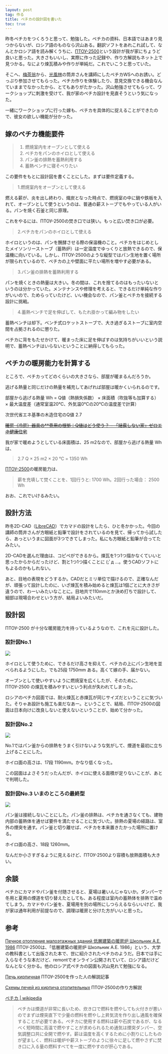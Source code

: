 ```yaml
---
layout: post
tag: 作る
title: ペチカの設計図を書いた
toc: true
---
```

昨冬ペチカをつくろうと思って、勉強した。ペチカの資料、日本語ではあまり見つからないが、ロシア語のものなら沢山ある。翻訳ソフトをあれこれ試して、なんとかロシア語を読み解くうちに、[ПТОУ-2500](http://remont.townevolution.ru/books/item/f00/s00/z0000002/st031.shtml)という設計が我が家にちょうど良いと思った。大きさもいいし、実際に作った記録や、作り方解説もネット上で見つかる。なにより煉瓦積みや作りが単純だ。これでいこうと思っていた。

そこへ、[梅茶翁](https://www.facebook.com/okunoto/)から、[光風林](http://www.koufurin.com/)の筒井さんを講師にしたペチカWSへのお誘い。どっぷり参加させてもらった。ペチカ作りを体験したり、意見交換できる機会なんていままでなかったから、とてもありがたかった。沢山勉強させてもらって、ワークショップに刺激を受けて、我が家のペチカ設計を見直そうという気になった。

一緒にワークショップに行った嫁も、ペチカを具体的に捉えることができたので、彼女の欲しい機能が分かった。


## 嫁のペチカ機能要件

> 1. 燃焼室内をオーブンとして使える
> 2. ペチカをパンのホイロとして使える
> 3. パン釜の排熱を蓄熱利用する
> 4. 蓄熱ベンチに寝そべりたい

この要件をもとに設計図を書くことにした。まずは要件定義する。

> 1.燃焼室内をオーブンとして使える

燃える薪が、炎を出し終わり、熾炭となった時点で、燃焼室の中に鍋や鉄板を入れて、オーブンとして使うというのは、普通の薪ストーブでもやっている人がいる。パンを焼く石釜と同じ原理。

これをやるには、ПТОУ-2500の焚き口では狭い。もっと広い焚き口が必要。

> 2.ペチカをパンのホイロとして使える

ホイロというのは、パンを醗酵させる際の保温機のこと。ペチカをはじめとしたメイソンリーストーブ（蓄熱炉）は一定温度でゆっくりと放熱できるので、保温機に向いている。しかし、ПТОУ-2500のような縦型ではパン生地を置く場所が限られているので、ペチカの上や壁面に平たい場所を増やす必要がある。

> 3.パン釜の排熱を蓄熱利用する

パンを焼くときの熱量は大きい。冬の間は、これを捨てるのはもったいないというのは分かっていた。メンテナンスや修理を考えると、できるだけ単純な作りがいいので、ためらっていたけど、いい機会なので、パン釜とペチカを接続する設計に挑戦。

> 4.蓄熱ベンチで足を伸ばして、もたれ掛かって編み物をしたい

蓄熱ベンチは却下。ベンチ式ロケットストーブで、大き過ぎるストーブに室内空間を占拠されるのに懲りた。

ペチカに背をもたせかけて、暖まった床に足を伸ばすのは気持ちがいいという説明で、蓄熱ベンチはいらないということに納得してもらった。

## ペチカの暖房能力を計算する

ところで、ペチカってどのくらいの大きさなら、部屋が暖まるんだろうか。

<div class="quote">
<p>逃げる熱量と同じだけの熱量を補充してあげれば部屋は暖かくいられるのです。</p>
<p>部屋から逃げる熱量 Wh = Q値（熱損失係数） × 床面積（吹抜等も加算する） × 最大温度差（通常室温20℃、外気温0℃の20℃の温度差で計算）</p>
<p>次世代省エネ基準の木造住宅のQ値 2.7</p>
<p><s><a href="https://t-smile.co.jp/passive-4-6491.html" target="_blank">暖房（冷房）器具の**畳用の根拠：Q値はどう使う？ – 「結露しない家」ゼロエネ健康住宅</a></s></p>
</div>

我が家で暖めようとしている床面積は、25 m2なので、部屋から逃げる熱量 Wh は、

> 2.7 Q × 25 m2 × 20 ℃ = 1350 Wh

[ПТОУ-2500](http://remont.townevolution.ru/books/item/f00/s00/z0000002/st031.shtml)の暖房能力は、

> 薪を充填して焚くことを、1回行うと: 1700 Wh。2回行った場合： 2500 Wh

おお、これでいけるみたい。


## 設計方法

昨冬2D-CAD（[LibreCAD](https://www20.atwiki.jp/kobapan/pages/349.html)）でカマドの設計をしたら、ひと冬かかった。今回の講師の筒井さんが方眼紙と鉛筆で設計をされているのを見て、帰ってから試したら、あっというまに図面が3つできてしまった。私にも方眼紙と鉛筆が合ってたみたい。

2D-CADを選んだ理由は、コピペができるから。煉瓦を1つ1つ描かなくていいと思ったからからだったけど、割と1つ1つ描くことに (;ﾟд ...。使うCADソフトにもよるのかもしれない。

あと、目地の表現をどうするか。CADだとミリ単位で描けるので、正確なんだが、頑張って設計したのに、いざ煉瓦を積み始めると煉瓦は1個ごとに大きさが違うので、わーいみたいなことに。目地共で110mmとか決め打ちで設計して、細部は現場合わせという方が、結局よいみたいだ。

## 設計図

ПТОУ-2500 が十分な暖房能力を持っているようなので、これを元に設計した。

### 設計図No.1
![](https://kobapan.com/p/_data/i/galleries/make/No.1-0001-me.jpg)

ホイロとして使うために、できるだけ高さを抑えて、ペチカの上にパン生地を並べられるようにした。でも25段 1750mm ある。高くて嫁の手、届かない。

オーブンとして使いやすいように燃焼室を広くしたが、そのために、ПТОУ-2500 の煉瓦を積みやすいという利点が失われてしまった。

ロシアのペチカ図面では、耐火煉瓦と赤煉瓦が同じサイズだということに気づいた。そりゃあ設計も施工も楽だなあー。ということで、結局、ПТОУ-2500の図面は日本向けに改良しないと使えないということが、始めて分かった。

### 設計図No.2
![](https://kobapan.com/p/_data/i/galleries/make/No.2-0001-me.jpg)

No.1ではパン釜からの排熱をうまく引けないような気がして、煙道を最初に立ち上げることにした。

ホイロ面の高さは、17段 1190mm。かなり低くなった。

この図面はよさそうだったんだが、ホイロに使える面積が足りないことが、あとで判明した。

### 設計図No.3 いまのところの最終型
![](https://kobapan.com/p/_data/i/galleries/make/No.3-0001-me.jpg)

パン釜は接続しないことにした。パン釜の排熱は、ペチカを通さなくても、建物内部の蓄熱体を通せば要件を満たせることに気づいた。排熱の夏場の経路は、室外の煙突を通す。パン釜と切り離せば、ペチカを本来置きたかった場所に置ける。

ホイロ面の高さ、18段 1260mm。

なんだか小さすぎるように見えるけど、ПТОУ-2500より容積も放熱面積も大きい。

## 余談
ペチカにカマドやパン釜を付随させると、夏場は暑いんじゃないか。ダンパーで冬用と夏用の煙道を切り替えたとしても、ある程度は室内の蓄熱体を排熱で温めてしまう。カマドやパン釜を、夏場用を別の場所にしつらえるならいいけど、我が家は通年利用が前提なので、調理は暖房と分けた方がいいと思った。


## 参考
[Печное отопление малоэтажных зданий 低層建築の暖房炉 Школьник А.Е. 1986](http://remont.townevolution.ru/books/item/f00/s00/z0000002/index.shtml)
ПТОУ-2500は、「低層建築の暖房炉 Школьник А.Е. 1986」という、大学の教科書として出版された本で、世に紹介されたペチカのようだ。日本では手に入らなそうな本だけど、remontでオンライン公開されていて、ロシア語だけどなんとなく分かる。他のロシア式ペチカの図面も沢山見れて勉強になる。

[Печь кирпичная](http://bousya.narod.ru/stove/stove.htm)
ПТОУ-2500を作った人の解説記事

[Схемы печей из кирпича отопительных](http://1pokirpichy.ru/postrojki/sxemy-pechej.html)
ПТОУ-2500の作り方解説

[ペチカ | wikipedia](https://ja.wikipedia.org/wiki/%E3%83%9A%E3%83%81%E3%82%AB)
> ペチカは煙道が非常に長いため、炊き口で燃料を燃やしても火付きが悪いのでまずは煙突直下で少量の燃料を燃やし上昇気流を作り出し通風を確保することが必要である。ペチカに使用する燃料は薪や石炭であるが、なるべく短時間に高温で燃やすことが求められるため通気は煙突ダンパー、空気調整口共に全開で燃やす。薪は温度を高くするために小割りにしたものが望ましく、燃料は暖炉や薪ストーブのように徐々に足して燃やさずに焚き口に入る量の燃料すべてを一度に燃やすのが肝心である。

　
　
